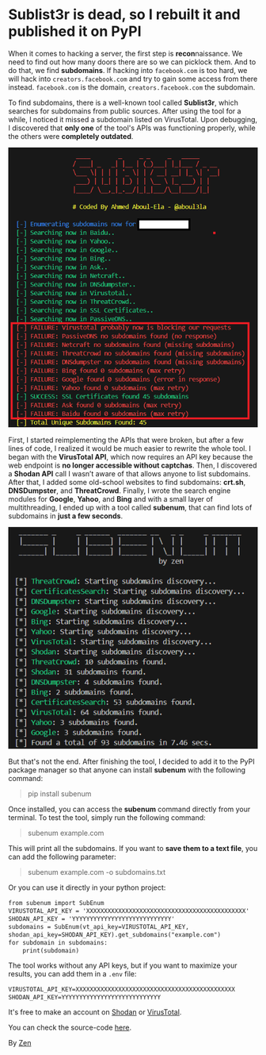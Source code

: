 # Sublist3r is dead, so I rebuilt it and published it on PyPI


When it comes to hacking a server, the first step is **recon**naissance. We need to find out how many doors there are so we can picklock them. And to do that, we find **subdomains**. If hacking into `facebook.com` is too hard, we will hack into `creators.facebook.com` and try to gain some access from there instead. `facebook.com` is the domain, `creators.facebook.com` the subdomain.

To find subdomains, there is a well-known tool called **Sublist3r**, which searches for subdomains from public sources. After using the tool for a while, I noticed it missed a subdomain listed on VirusTotal. Upon debugging, I discovered that **only one** of the tool's APIs was functioning properly, while the others were **completely outdated**.


![debugging](./images/debugging.png)


First, I started reimplementing the APIs that were broken, but after a few lines of code, I realized it would be much easier to rewrite the whole tool. I began with the **VirusTotal API**, which now requires an API key because the web endpoint is **no longer accessible without captchas**. Then, I discovered a **Shodan API** call I wasn’t aware of that allows anyone to list subdomains. After that, I added some old-school websites to find subdomains: **crt.sh**, **DNSDumpster**, and **ThreatCrowd**. Finally, I wrote the search engine modules for **Google**, **Yahoo**, and **Bing** and with a small layer of multithreading, I ended up with a tool called **subenum**, that can find lots of subdomains in **just a few seconds**.


![subenum](./images/subenum.png)


But that's not the end. After finishing the tool, I decided to add it to the PyPI package manager so that anyone can install **subenum** with the following command:
> pip install subenum

Once installed, you can access the **subenum** command directly from your terminal. To test the tool, simply run the following command:
> subenum example.com

This will print all the subdomains. If you want to **save them to a text file**, you can add the following parameter:
> subenum example.com -o subdomains.txt

Or you can use it directly in your python project:
```
from subenum import SubEnum
VIRUSTOTAL_API_KEY = 'XXXXXXXXXXXXXXXXXXXXXXXXXXXXXXXXXXXXXXXXXXXXX'
SHODAN_API_KEY = 'YYYYYYYYYYYYYYYYYYYYYYYYYYYY'
subdomains = SubEnum(vt_api_key=VIRUSTOTAL_API_KEY, shodan_api_key=SHODAN_API_KEY).get_subdomains("example.com")
for subdomain in subdomains:
    print(subdomain)
```

The tool works without any API keys, but if you want to maximize your results, you can add them in a `.env` file:
```
VIRUSTOTAL_API_KEY=XXXXXXXXXXXXXXXXXXXXXXXXXXXXXXXXXXXXXXXXXXXXX
SHODAN_API_KEY=YYYYYYYYYYYYYYYYYYYYYYYYYYYY
```
It's free to make an account on [Shodan](https://www.shodan.io/) or [VirusTotal](https://www.virustotal.com/).


You can check the source-code [here](https://github.com/42zen/subenum).


By [Zen](https://www.linkedin.com/in/mathias-bochet/)

